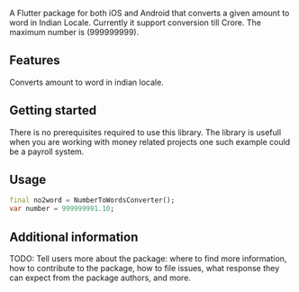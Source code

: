 <!-- 
This README describes the package. If you publish this package to pub.dev,
this README's contents appear on the landing page for your package.

For information about how to write a good package README, see the guide for
[writing package pages](https://dart.dev/guides/libraries/writing-package-pages). 

For general information about developing packages, see the Dart guide for
[creating packages](https://dart.dev/guides/libraries/create-library-packages)
and the Flutter guide for
[developing packages and plugins](https://flutter.dev/developing-packages). 
-->

A Flutter package for both iOS and Android that converts a given amount to word in Indian Locale. Currently it support conversion till Crore. The maximum number is (999999999). 

## Features

Converts amount to word in indian locale.

## Getting started

There is no prerequisites required to use this library. The library is usefull when you are working with money related projects one such example could be a payroll system.

## Usage

```dart
final no2word = NumberToWordsConverter();
var number = 999999991.10;
```

## Additional information

TODO: Tell users more about the package: where to find more information, how to 
contribute to the package, how to file issues, what response they can expect 
from the package authors, and more.
